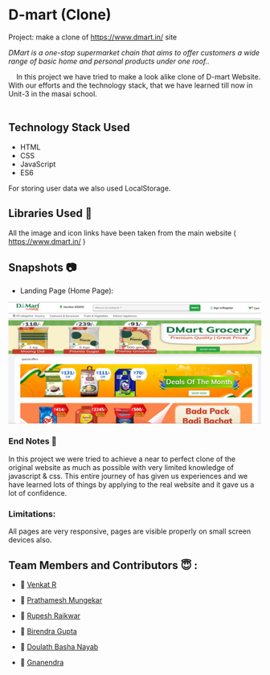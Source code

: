 # D-mart (Clone)
Project: make a clone of https://www.dmart.in/ site

*DMart is a one-stop supermarket chain that aims to offer customers a wide range of basic home and personal products under one roof..*

&nbsp;&nbsp;&nbsp;&#160;In this project we have tried to make a look alike clone of D-mart Website. With our efforts and the technology stack, that we have learned till now in Unit-3 in the masai school. <br><br>

## Technology Stack Used

- HTML
- CSS
- JavaScript
- ES6

For storing user data we also used LocalStorage.

## Libraries Used 🌟
All the image and icon links have been taken from the main website ( https://www.dmart.in/ )

## Snapshots 📷
- Landing Page (Home Page):
  
![Home Page](https://github.com/venkat0086/my-portfolio/blob/master/images/d-mart-pro.png)

### End Notes 📑
In this project we were tried to achieve a near to perfect clone of the original website as much as possible with very limited knowledge of javascript & css. This entire journey of has given us experiences and we have learned lots of things by applying to the real website and it gave us a lot of confidence.

### Limitations:
All pages are very responsive, pages are visible properly on small screen devices also.

## Team Members and Contributors 😇 :

- 👤 [Venkat R](https://github.com/venkat0086)
  
- 👤 [Prathamesh Mungekar](https://github.com/prathamsm7)
  
- 👤 [Rupesh Raikwar](https://github.com/RupeshRaikwar)
  
- 👤 [Birendra Gupta](https://github.com/birendra20)

- 👤 [Doulath Basha Nayab](https://github.com/doulath123)

- 👤 [Gnanendra](https://github.com/gnanendragithub)

